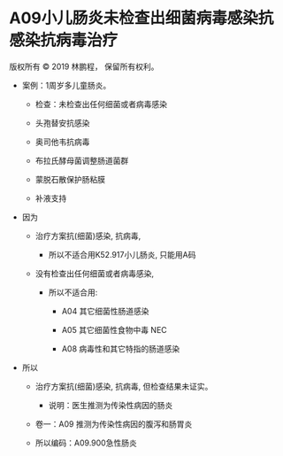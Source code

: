 # A09小儿肠炎未检查出细菌病毒感染抗感染抗病毒治疗

版权所有 © 2019 林鹏程， 保留所有权利。

- 案例：1周岁多儿童肠炎。

  - 检查：未检查出任何细菌或者病毒感染

  - 头孢替安抗感染

  - 奥司他韦抗病毒

  - 布拉氏酵母菌调整肠道菌群

  - 蒙脱石散保护肠粘膜

  - 补液支持


- 因为

  - 治疗方案抗(细菌)感染, 抗病毒,
  
     - 所以不适合用K52.917小儿肠炎, 只能用A码
     
  - 没有检查出任何细菌或者病毒感染,
  
     - 所以不适合用:
     
       - A04 其它细菌性肠道感染
       
       - A05 其它细菌性食物中毒 NEC 
       
       - A08 病毒性和其它特指的肠道感染

- 所以

  - 治疗方案抗(细菌)感染, 抗病毒, 但检查结果未证实。
  
    - 说明：医生推测为传染性病因的肠炎
    
  - 卷一：A09 推测为传染性病因的腹泻和肠胃炎
  
  - 所以编码：A09.900急性肠炎

